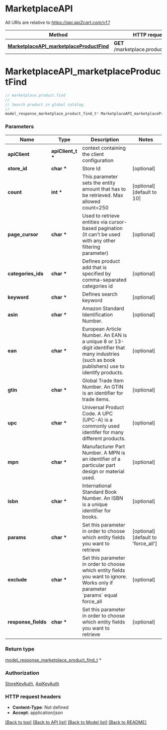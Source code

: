 # MarketplaceAPI

All URIs are relative to *https://api.api2cart.com/v1.1*

Method | HTTP request | Description
------------- | ------------- | -------------
[**MarketplaceAPI_marketplaceProductFind**](MarketplaceAPI.md#MarketplaceAPI_marketplaceProductFind) | **GET** /marketplace.product.find.json | marketplace.product.find


# **MarketplaceAPI_marketplaceProductFind**
```c
// marketplace.product.find
//
// Search product in global catalog.
//
model_response_marketplace_product_find_t* MarketplaceAPI_marketplaceProductFind(apiClient_t *apiClient, char *store_id, int *count, char *page_cursor, char *categories_ids, char *keyword, char *asin, char *ean, char *gtin, char *upc, char *mpn, char *isbn, char *params, char *exclude, char *response_fields);
```

### Parameters
Name | Type | Description  | Notes
------------- | ------------- | ------------- | -------------
**apiClient** | **apiClient_t \*** | context containing the client configuration |
**store_id** | **char \*** | Store Id | [optional] 
**count** | **int \*** | This parameter sets the entity amount that has to be retrieved. Max allowed count&#x3D;250 | [optional] [default to 10]
**page_cursor** | **char \*** | Used to retrieve entities via cursor-based pagination (it can&#39;t be used with any other filtering parameter) | [optional] 
**categories_ids** | **char \*** | Defines product add that is specified by comma-separated categories id | [optional] 
**keyword** | **char \*** | Defines search keyword | [optional] 
**asin** | **char \*** | Amazon Standard Identification Number. | [optional] 
**ean** | **char \*** | European Article Number. An EAN is a unique 8 or 13-digit identifier that many industries (such as book publishers) use to identify products. | [optional] 
**gtin** | **char \*** | Global Trade Item Number. An GTIN is an identifier for trade items. | [optional] 
**upc** | **char \*** | Universal Product Code. A UPC (UPC-A) is a commonly used identifer for many different products. | [optional] 
**mpn** | **char \*** | Manufacturer Part Number. A MPN is an identifier of a particular part design or material used. | [optional] 
**isbn** | **char \*** | International Standard Book Number. An ISBN is a unique identifier for books. | [optional] 
**params** | **char \*** | Set this parameter in order to choose which entity fields you want to retrieve | [optional] [default to &#39;force_all&#39;]
**exclude** | **char \*** | Set this parameter in order to choose which entity fields you want to ignore. Works only if parameter &#x60;params&#x60; equal force_all | [optional] 
**response_fields** | **char \*** | Set this parameter in order to choose which entity fields you want to retrieve | [optional] 

### Return type

[model_response_marketplace_product_find_t](model_response_marketplace_product_find.md) *


### Authorization

[StoreKeyAuth](../README.md#StoreKeyAuth), [ApiKeyAuth](../README.md#ApiKeyAuth)

### HTTP request headers

 - **Content-Type**: Not defined
 - **Accept**: application/json

[[Back to top]](#) [[Back to API list]](../README.md#documentation-for-api-endpoints) [[Back to Model list]](../README.md#documentation-for-models) [[Back to README]](../README.md)

